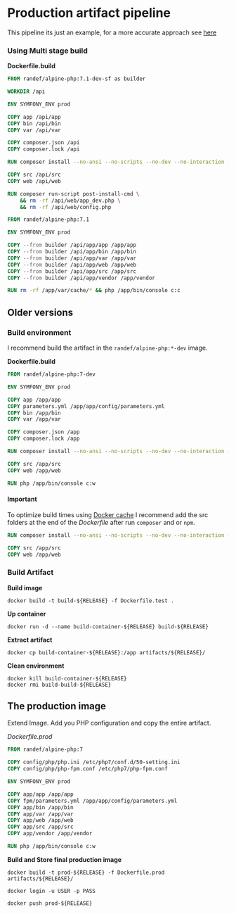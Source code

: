 # Production artifact pipeline

This pipeline its just an example, for a more accurate approach see [here](https://github.com/randef/ddd-playground)

### Using Multi stage build

**Dockerfile.build**

```Dockerfile
FROM randef/alpine-php:7.1-dev-sf as builder

WORKDIR /api

ENV SYMFONY_ENV prod

COPY app /api/app
COPY bin /api/bin
COPY var /api/var

COPY composer.json /api
COPY composer.lock /api

RUN composer install --no-ansi --no-scripts --no-dev --no-interaction --no-progress --optimize-autoloader

COPY src /api/src
COPY web /api/web

RUN composer run-script post-install-cmd \
    && rm -rf /api/web/app_dev.php \
    && rm -rf /api/web/config.php

FROM randef/alpine-php:7.1

ENV SYMFONY_ENV prod

COPY --from builder /api/app/app /app/app
COPY --from builder /api/app/bin /app/bin
COPY --from builder /api/app/var /app/var
COPY --from builder /api/app/web /app/web
COPY --from builder /api/app/src /app/src
COPY --from builder /api/app/vendor /app/vendor

RUN rm -rf /app/var/cache/* && php /app/bin/console c:c
```

## Older versions

### Build environment

I recommend build the artifact in the `randef/alpine-php:*-dev` image.

**Dockerfile.build**

```Dockerfile
FROM randef/alpine-php:7-dev

ENV SYMFONY_ENV prod

COPY app /app/app
COPY parameters.yml /app/app/config/parameters.yml
COPY bin /app/bin
COPY var /app/var

COPY composer.json /app
COPY composer.lock /app

RUN composer install --no-ansi --no-scripts --no-dev --no-interaction --no-progress --optimize-autoloader

COPY src /app/src
COPY web /app/web

RUN php /app/bin/console c:w
```

#### Important

To optimize build times using [Docker cache](https://docs.docker.com/engine/userguide/eng-image/dockerfile_best-practices/#/build-cache) I recommend add the src folders at the end of the *Dockerfile* after run `composer` and or `npm`.

```Dockerfile
RUN composer install --no-ansi --no-scripts --no-dev --no-interaction --no-progress --optimize-autoloader

COPY src /app/src
COPY web /app/web
```

### Build Artifact

**Build image**

    docker build -t build-${RELEASE} -f Dockerfile.test .

**Up container**

    docker run -d --name build-container-${RELEASE} build-${RELEASE}

**Extract artifact**

    docker cp build-container-${RELEASE}:/app artifacts/${RELEASE}/

**Clean environment**

    docker kill build-container-${RELEASE}
    docker rmi build-build-${RELEASE}


## The production image

Extend Image. Add you PHP configuration and copy the entire artifact.

*Dockerfile.prod*

```Dockerfile
FROM randef/alpine-php:7

COPY config/php/php.ini /etc/php7/conf.d/50-setting.ini
COPY config/php/php-fpm.conf /etc/php7/php-fpm.conf

ENV SYMFONY_ENV prod

COPY app/app /app/app
COPY fpm/parameters.yml /app/app/config/parameters.yml
COPY app/bin /app/bin
COPY app/var /app/var
COPY app/web /app/web
COPY app/src /app/src
COPY app/vendor /app/vendor

RUN php /app/bin/console c:w
```

**Build and Store final production image**

    docker build -t prod-${RELEASE} -f Dockerfile.prod artifacts/${RELEASE}/
    
    docker login -u USER -p PASS
    
    docker push prod-${RELEASE}
